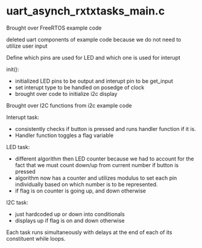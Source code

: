 # uart_asynch_rxtxtasks_main.c

Brought over FreeRTOS example code

deleted uart components of example code because we do not need to utilize user input


Define which pins are used for LED and which one is used for interupt

init():
  - initialized LED pins to be output and interupt pin to be get_input
  - set interupt type to be handled on posedge of clock
  - brought over code to initialize i2c display

Brought over I2C functions from i2c example code


Interupt task:
  - consistently checks if button is pressed and runs handler function if it is.
  - Handler function toggles a flag variable

LED task:
  - different algorithm then LED counter because we had to account for the fact that we must count down/up from current number if button is pressed
  - algorithm now has a counter and utilizes modulus to set each pin individually based on which number is to be represented.
   - if flag is on counter is going up, and down otherwise

I2C task:
  - just hardcoded up or down into conditionals
  - displays up if flag is on and down otherwise

Each task runs simultaneously with delays at the end of each of its constituent while loops.

